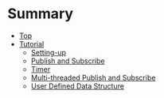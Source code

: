 # Summary

- [Top](./README.md)
- [Tutorial](./tutorial.md)
  - [Setting-up](./setup.md)
  - [Publish and Subscribe](./pubsub.md)
  - [Timer](./timer.md)
  - [Multi-threaded Publish and Subscribe](./multi_pubsub.md)
  - [User Defined Data Structure](./message.md)
  <!-- - [Pre-defined Data Structure](./predefined.md)
  - [Service](./service.md)
  - [Using Both Topic and Service with Callback Based Execution](./pusbsub_and_service.md)
  - [Parameter](./parameter.md) -->
